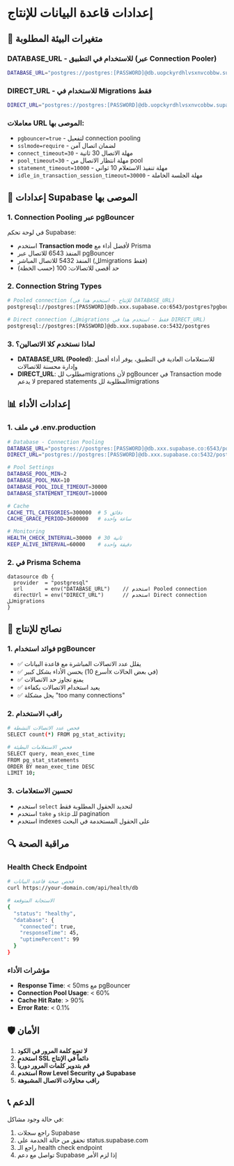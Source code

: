 # إعدادات قاعدة البيانات للإنتاج

## 🔐 متغيرات البيئة المطلوبة

### DATABASE_URL - للاستخدام في التطبيق (عبر Connection Pooler)
```bash
DATABASE_URL="postgres://postgres:[PASSWORD]@db.uopckyrdhlvsxnvcobbw.supabase.co:6543/postgres?pgbouncer=true"
```

### DIRECT_URL - للاستخدام في Migrations فقط
```bash
DIRECT_URL="postgres://postgres:[PASSWORD]@db.uopckyrdhlvsxnvcobbw.supabase.co:5432/postgres"
```

### معاملات URL الموصى بها:
- `pgbouncer=true` - لتفعيل connection pooling
- `sslmode=require` - لضمان اتصال آمن
- `connect_timeout=30` - مهلة الاتصال 30 ثانية
- `pool_timeout=30` - مهلة انتظار الاتصال من pool
- `statement_timeout=10000` - مهلة تنفيذ الاستعلام 10 ثواني
- `idle_in_transaction_session_timeout=30000` - مهلة الجلسة الخاملة

## 🔧 إعدادات Supabase الموصى بها

### 1. Connection Pooling عبر pgBouncer
في لوحة تحكم Supabase:
- استخدم **Transaction mode** لأفضل أداء مع Prisma
- المنفذ 6543 للاتصال عبر pgBouncer
- المنفذ 5432 للاتصال المباشر (للmigrations فقط)
- حد أقصى للاتصالات: 100 (حسب الخطة)

### 2. Connection String Types
```bash
# Pooled connection (للإنتاج - استخدم هذا في DATABASE_URL)
postgresql://postgres:[PASSWORD]@db.xxx.supabase.co:6543/postgres?pgbouncer=true

# Direct connection (للmigrations فقط - استخدم هذا في DIRECT_URL)
postgresql://postgres:[PASSWORD]@db.xxx.supabase.co:5432/postgres
```

### 3. لماذا نستخدم كلا الاتصالين؟
- **DATABASE_URL (Pooled)**: للاستعلامات العادية في التطبيق، يوفر أداء أفضل وإدارة محسنة للاتصالات
- **DIRECT_URL**: مطلوب للmigrations لأن pgBouncer في Transaction mode لا يدعم prepared statements المطلوبة للmigrations

## 📊 إعدادات الأداء

### 1. في ملف .env.production
```bash
# Database - Connection Pooling
DATABASE_URL="postgres://postgres:[PASSWORD]@db.xxx.supabase.co:6543/postgres?pgbouncer=true"
DIRECT_URL="postgres://postgres:[PASSWORD]@db.xxx.supabase.co:5432/postgres"

# Pool Settings
DATABASE_POOL_MIN=2
DATABASE_POOL_MAX=10
DATABASE_POOL_IDLE_TIMEOUT=30000
DATABASE_STATEMENT_TIMEOUT=10000

# Cache
CACHE_TTL_CATEGORIES=300000  # 5 دقائق
CACHE_GRACE_PERIOD=3600000   # ساعة واحدة

# Monitoring
HEALTH_CHECK_INTERVAL=30000  # 30 ثانية
KEEP_ALIVE_INTERVAL=60000    # دقيقة واحدة
```

### 2. في Prisma Schema
```prisma
datasource db {
  provider  = "postgresql"
  url       = env("DATABASE_URL")    // استخدم Pooled connection
  directUrl = env("DIRECT_URL")      // استخدم Direct connection للmigrations
}
```

## 🚀 نصائح للإنتاج

### 1. فوائد استخدام pgBouncer
- ✅ يقلل عدد الاتصالات المباشرة مع قاعدة البيانات
- ✅ يحسن الأداء بشكل كبير (أسرع 10x في بعض الحالات)
- ✅ يمنع تجاوز حد الاتصالات
- ✅ يعيد استخدام الاتصالات بكفاءة
- ✅ يحل مشكلة "too many connections"

### 2. راقب الاستخدام
```bash
# فحص عدد الاتصالات النشطة
SELECT count(*) FROM pg_stat_activity;

# فحص الاستعلامات البطيئة
SELECT query, mean_exec_time 
FROM pg_stat_statements 
ORDER BY mean_exec_time DESC 
LIMIT 10;
```

### 3. تحسين الاستعلامات
- استخدم `select` لتحديد الحقول المطلوبة فقط
- استخدم `take` و `skip` للـ pagination
- استخدم indexes على الحقول المستخدمة في البحث

## 🔍 مراقبة الصحة

### Health Check Endpoint
```bash
# فحص صحة قاعدة البيانات
curl https://your-domain.com/api/health/db

# الاستجابة المتوقعة
{
  "status": "healthy",
  "database": {
    "connected": true,
    "responseTime": 45,
    "uptimePercent": 99
  }
}
```

### مؤشرات الأداء
- **Response Time**: < 50ms مع pgBouncer
- **Connection Pool Usage**: < 60%
- **Cache Hit Rate**: > 90%
- **Error Rate**: < 0.1%

## 🛡️ الأمان

1. **لا تضع كلمة المرور في الكود**
2. **استخدم SSL دائماً في الإنتاج**
3. **قم بتدوير كلمات المرور دورياً**
4. **استخدم Row Level Security في Supabase**
5. **راقب محاولات الاتصال المشبوهة**

## 📞 الدعم

في حالة وجود مشاكل:
1. راجع سجلات Supabase
2. تحقق من حالة الخدمة على status.supabase.com
3. راجع الـ health check endpoint
4. تواصل مع دعم Supabase إذا لزم الأمر 
